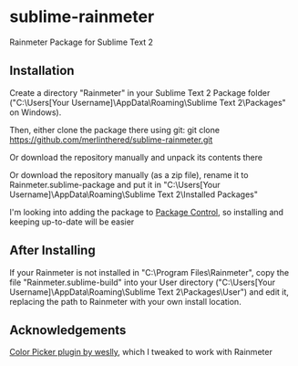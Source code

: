 sublime-rainmeter
=================
Rainmeter Package for Sublime Text 2

## Installation
Create a directory "Rainmeter" in your Sublime Text 2 Package folder ("C:\Users\[Your Username]\AppData\Roaming\Sublime Text 2\Packages" on Windows). 

Then, either clone the package there using git: git clone https://github.com/merlinthered/sublime-rainmeter.git

Or download the repository manually and unpack its contents there

Or download the repository manually (as a zip file), rename it to Rainmeter.sublime-package and put it in "C:\Users\[Your Username]\AppData\Roaming\Sublime Text 2\Installed Packages"

I'm looking into adding the package to [Package Control](http://wbond.net/sublime_packages/package_control), so installing and keeping up-to-date will be easier

## After Installing

If your Rainmeter is not installed in "C:\Program Files\Rainmeter", copy the file "Rainmeter.sublime-build" into your User directory ("C:\Users\[Your Username]\AppData\Roaming\Sublime Text 2\Packages\User") and edit it, replacing the path to Rainmeter with your own install location.

## Acknowledgements
[Color Picker plugin by weslly](https://github.com/weslly/ColorPicker), which I tweaked to work with Rainmeter